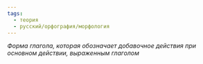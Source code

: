 ```yaml
---
tags:
  - теория
  - русский/орфография/морфология
---
```

*Форма глагола, которая обозначает добавочное действия при основном действии, выраженным глаголом*